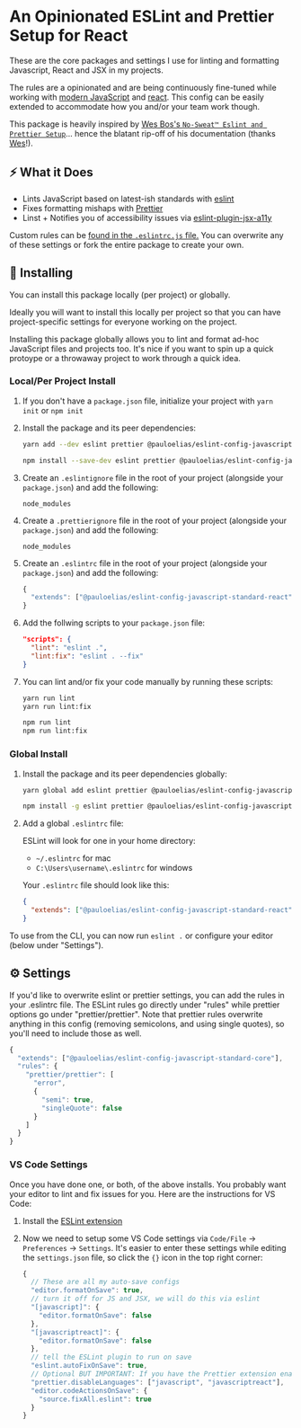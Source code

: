 # An Opinionated ESLint and Prettier Setup for React

These are the core packages and settings I use for linting and formatting Javascript, React and JSX in my projects.

The rules are a opinionated and are being continuously fine-tuned while working with [modern JavaScript](https://javascript.info) and [react](https://reactjs.org). This config can be easily extended to accommodate how you and/or your team work though.

This package is heavily inspired by [Wes Bos's `No-Sweat™ Eslint and Prettier Setup`](https://github.com/wesbos/eslint-config-wesbos/)... hence the blatant rip-off of his documentation (thanks [Wes](https://twitter.com/wesbos)!).

## ⚡️ What it Does

- Lints JavaScript based on latest-ish standards with [eslint](https://eslint.org/)
- Fixes formatting mishaps with [Prettier](https://prettier.io/)
- Linst + Notifies you of accessibility issues via [eslint-plugin-jsx-a11y](https://github.com/evcohen/eslint-plugin-jsx-a11y)

Custom rules can be [found in the `.eslintrc.js` file.](.eslintrc.js) You can overwrite any of these settings or fork the entire package to create your own.

## 💾 Installing

You can install this package locally (per project) or globally.

Ideally you will want to install this locally per project so that you can have project-specific settings for everyone working on the project.

Installing this package globally allows you to lint and format ad-hoc JavaScript files and projects too. It's nice if you want to spin up a quick protoype or a throwaway project to work through a quick idea.

### Local/Per Project Install

1. If you don't have a `package.json` file, initialize your project with `yarn init` or `npm init`

1. Install the package and its peer dependencies:

    ```sh
    yarn add --dev eslint prettier @pauloelias/eslint-config-javascript-standard-core
    ```

    ```sh
    npm install --save-dev eslint prettier @pauloelias/eslint-config-javascript-standard-core
    ```

1. Create an `.eslintignore` file in the root of your project (alongside your `package.json`) and add the following:

    ```
    node_modules
    ```

1. Create a `.prettierignore` file in the root of your project (alongside your `package.json`) and add the following:

    ```
    node_modules
    ```

1. Create an `.eslintrc` file in the root of your project (alongside your `package.json`) and add the following:

    ```js
    {
      "extends": ["@pauloelias/eslint-config-javascript-standard-react"]
    }
    ```

1. Add the follwing scripts to your `package.json` file:

    ```json
    "scripts": {
      "lint": "eslint .",
      "lint:fix": "eslint . --fix"
    }
    ```

1. You can lint and/or fix your code manually by running these scripts:

    ```sh
    yarn run lint
    yarn run lint:fix
    ```
    ```sh
    npm run lint
    npm run lint:fix
    ```

### Global Install

1. Install the package and its peer dependencies globally:

    ```sh
    yarn global add eslint prettier @pauloelias/eslint-config-javascript-standard-react
    ```

    ```sh
    npm install -g eslint prettier @pauloelias/eslint-config-javascript-standard-react
    ```

1. Add a global `.eslintrc` file:

    ESLint will look for one in your home directory:

    - `~/.eslintrc` for mac
    - `C:\Users\username\.eslintrc` for windows

    Your `.eslintrc` file should look like this:

    ```json
    {
      "extends": ["@pauloelias/eslint-config-javascript-standard-react"]
    }
    ```

To use from the CLI, you can now run `eslint .` or configure your editor (below under "Settings").

## ⚙️ Settings

If you'd like to overwrite eslint or prettier settings, you can add the rules in your .eslintrc file. The ESLint rules go directly under "rules" while prettier options go under "prettier/prettier". Note that prettier rules overwrite anything in this config (removing semicolons, and using single quotes), so you'll need to include those as well.

```js
{
  "extends": ["@pauloelias/eslint-config-javascript-standard-core"],
  "rules": {
    "prettier/prettier": [
      "error",
      {
        "semi": true,
        "singleQuote": false
      }
    ]
  }
}
```

### VS Code Settings

Once you have done one, or both, of the above installs. You probably want your editor to lint and fix issues for you. Here are the instructions for VS Code:

1. Install the [ESLint extension](https://marketplace.visualstudio.com/items?itemName=dbaeumer.vscode-eslint)

1. Now we need to setup some VS Code settings via `Code/File` → `Preferences` → `Settings`. It's easier to enter these settings while editing the `settings.json` file, so click the `{}` icon in the top right corner:

    ```js
    {
      // These are all my auto-save configs
      "editor.formatOnSave": true,
      // turn it off for JS and JSX, we will do this via eslint
      "[javascript]": {
        "editor.formatOnSave": false
      },
      "[javascriptreact]": {
        "editor.formatOnSave": false
      },
      // tell the ESLint plugin to run on save
      "eslint.autoFixOnSave": true,
      // Optional BUT IMPORTANT: If you have the Prettier extension enabled for other languages like CSS and HTML, turn it off for JS since we are doing it through Eslint already
      "prettier.disableLanguages": ["javascript", "javascriptreact"],
      "editor.codeActionsOnSave": {
        "source.fixAll.eslint": true
      }
    }
    ```

